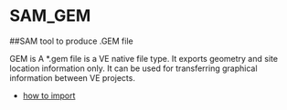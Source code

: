 # SAM_GEM

##SAM tool to produce .GEM file

GEM is
A *.gem file is a VE native file type. 
It exports geometry and site location information only. 
It can be used for transferring graphical information between VE projects. 
* [how to import](https://help.iesve.com/ve2018/dxf___gem_files.htm)